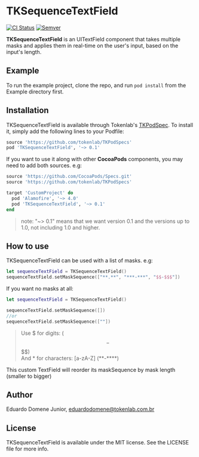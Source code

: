 # TKSequenceTextField

[![CI Status](http://img.shields.io/travis/tokenlab/TKSequenceTextField.svg?style=flat)](https://travis-ci.org/Edudjr/TKSequenceTextField)
[![Semver](http://img.shields.io/SemVer/2.0.0.png)](http://semver.org/spec/v2.0.0.html)

**TKSequenceTextField** is an UITextField component that takes multiple masks and applies them in real-time on the user's input, based on the input's length.

## Example

To run the example project, clone the repo, and run `pod install` from the Example directory first.

## Installation

TKSequenceTextField is available through Tokenlab's [TKPodSpec](https://github.com/tokenlab/TKPodSpecs). To install
it, simply add the following lines to your Podfile:

```ruby
source 'https://github.com/tokenlab/TKPodSpecs'
pod 'TKSequenceTextField', '~> 0.1'
```

If you want to use it along with other **CocoaPods** components, you
may need to add both sources. e.g:

```ruby
source 'https://github.com/CocoaPods/Specs.git'
source 'https://github.com/tokenlab/TKPodSpecs'

target 'CustomProject' do
  pod 'Alamofire', '~> 4.0'
  pod 'TKSequenceTextField', '~> 0.1'
end
```

>note: "~> 0.1" means that we want version 0.1 and the versions up to 1.0, not including 1.0 and higher.

## How to use
TKSequenceTextField can be used with a list of masks.
e.g:

```swift
let sequenceTextField = TKSequenceTextField()
sequenceTextField.setMaskSequence(["**.**", "***-***", "$$-$$$"])
```

If you want no masks at all:
```swift
let sequenceTextField = TKSequenceTextField()

sequenceTextField.setMaskSequence([])
//or
sequenceTextField.setMaskSequence([""])
```

>Use $ for digits: ($$-$$$$)  
>And * for characters: [a-zA-Z] (\*\*-\*\*\*\*)

This custom TextField will reorder its maskSequence by mask length (smaller to bigger)

## Author

Eduardo Domene Junior, eduardodomene@tokenlab.com.br

## License

TKSequenceTextField is available under the MIT license. See the LICENSE file for more info.
